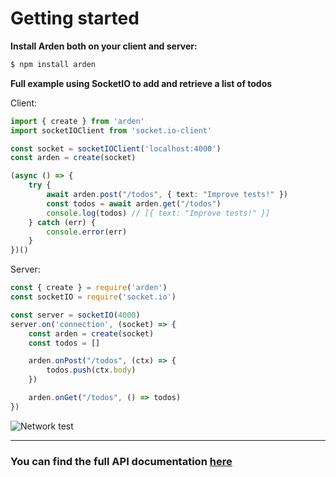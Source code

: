 # Getting started

**Install Arden both on your client and server:**

```bash
$ npm install arden
```

**Full example using SocketIO to add and retrieve a list of todos**

Client:
```ts
import { create } from 'arden'
import socketIOClient from 'socket.io-client'

const socket = socketIOClient('localhost:4000')
const arden = create(socket)

(async () => {
    try {
        await arden.post("/todos", { text: "Improve tests!" })
        const todos = await arden.get("/todos")
        console.log(todos) // [{ text: "Improve tests!" }]
    } catch (err) {
        console.error(err)
    }
})()
```

Server:

```js
const { create } = require('arden')
const socketIO = require('socket.io')

const server = socketIO(4000)
server.on('connection', (socket) => {
    const arden = create(socket)
    const todos = []

    arden.onPost("/todos", (ctx) => {
        todos.push(ctx.body)
    })

    arden.onGet("/todos", () => todos)
})
```
![Network test](https://i.imgur.com/YuBdi5t.png)

---

### You can find the full API documentation [here](./LATEST.md)

